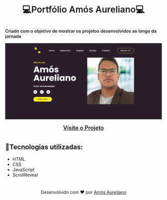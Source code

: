 
<center style="display: flex; align-items: center; justify-content: center; width: 100$">
    <h1 style="font-weight: 600">💻Portfólio Amós Aureliano💻</h1>
</center>

<div style="display: flex; flex-direction: column; align-items: center; justify-content: center;">
    <p style="font-weight: 600">Criado com o objetivo de mostrar os projetos desenvolvidos ao longo da jornada</p>
    <img src="./img/preview.png"/>
    <br>
    <a href="amosaureliano.com.br" style="font-size: 18px; font-weight: 600">Visite o Projeto</a>
</div>

#
<div>
    <h2>💼Tecnologias utilizadas:</h2>
    <ul>
        <li>HTML</li>
        <li>CSS</li>
        <li>JavaScript</li>
        <li>ScrollReveal</li>
    </ul>
</div>

#
<footer  style="display: flex; align-items: center; justify-content: center;">
    <span>Desenvolvido com ❤️ por <a href="https://www.linkedin.com/in/amós-aureliano-689a36187/">Amós Aureliano</a></span>
</footer>

